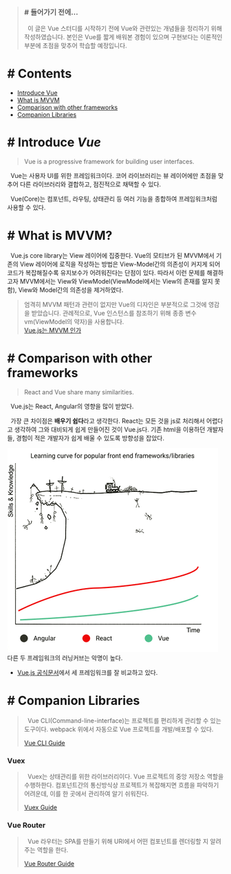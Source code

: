 > ### \# 들어가기 전에...
> &nbsp;&nbsp;이 글은 Vue 스터디를 시작하기 전에 Vue와 관련있는 개념들을 정리하기 위해 작성하였습니다. 본인은 Vue를 짧게 배워본 경험이 있으며 구현보다는 이론적인 부분에 초점을 맞추어 학습할 예정입니다.


# \# Contents
* [Introduce Vue](#introduce-vue)
* [What is MVVM](#what-is-mvvm)
* [Comparison with other frameworks](#comparison-with-other-frameworks)
* [Companion Libraries](#companion-libraries)


# \# Introduce ***Vue***
> Vue is a progressive framework for building user interfaces.

&nbsp;&nbsp;Vue는 사용자 UI를 위한 프레임워크이다. 코어 라이브러리는 뷰 레이어에만 초점을 맞추어 다른 라이브러리와 결합하고, 점진적으로 채택할 수 있다.

&nbsp;&nbsp;Vue(Core)는 컴포넌트, 라우팅, 상태관리 등 여러 기능을 종합하여 프레임워크처럼 사용할 수 있다.  


# \# What is MVVM?
&nbsp;&nbsp;Vue.js core library는 View 레이어에 집중한다. Vue의 모티브가 된 MVVM에서 기존의 View 레이어에 로직을 작성하는 방법은 View-Model간의 의존성이 커지게 되어 코드가 복잡해질수록 유지보수가 어려워진다는 단점이 있다. 따라서  이런 문제를 해결하고자 MVVM에서는 View와 ViewModel(ViewModel에서는 View의 존재를 알지 못함), View와 Model간의 의존성을 제거하였다. 

> 엄격히 MVVM 패턴과 관련이 없지만 Vue의 디자인은 부분적으로 그것에 영감을 받았습니다. 관례적으로, Vue 인스턴스를 참조하기 위해 종종 변수 vm(ViewModel의 약자)을 사용합니다.  
> [Vue.js는 MVVM 인가](/HYEONUK/Summary/Question.md#vuejs는-mvvm-인가)


# \# Comparison with other frameworks
> React and Vue share many similarities.

&nbsp;&nbsp;Vue.js는 React, Angular의 영향을 많이 받았다.

&nbsp;&nbsp;가장 큰 차이점은 **배우기 쉽다**라고 생각한다. React는 모든 것을 js로 처리해서 어렵다고 생각하여 그와 대비되게 쉽게 만들어진 것이 Vue.js다. 기존 html을 이용하던 개발자들, 경험이 적은 개발자가 쉽게 배울 수 있도록 방향성을 잡았다.  

![learning curve of frameworks](/HYEONUK/resources/learning_curve_of_frameworks.png "learning curve of frameworks")  
다른 두 프레임워크의 러닝커브는 악명이 높다.

- [Vue.js 공식문서](https://kr.vuejs.org/v2/guide/comparison.html)에서 세 프레임워크를 잘 비교하고 있다.


# \# Companion Libraries
> &nbsp;&nbsp;Vue CLI(Command-line-interface)는 프로젝트를 편리하게 관리할 수 있는 도구이다. webpack 위에서 자동으로 Vue 프로젝트를 개발/배포할 수 있다.
> 
> [Vue CLI Guide](https://cli.vuejs.org/guide/)

### Vuex
> &nbsp;&nbsp;Vuex는 상태관리를 위한 라이브러리이다. Vue 프로젝트의 중앙 저장소 역할을 수행하한다. 컴포넌트간의 통신방식상 프로젝트가 복잡해지면 흐름을 파악하기 어려운데, 이를 한 곳에서 관리하여 알기 쉬워진다.
> 
> [Vuex Guide](https://vuex.vuejs.org/kr/)

### Vue Router
> &nbsp;&nbsp;Vue 라우터는 SPA를 만들기 위해 URI에서 어떤 컴포넌트를 렌더링할 지 알려주는 역할을 한다. 
> 
> [Vue Router Guide](https://router.vuejs.org/kr/guide/)
